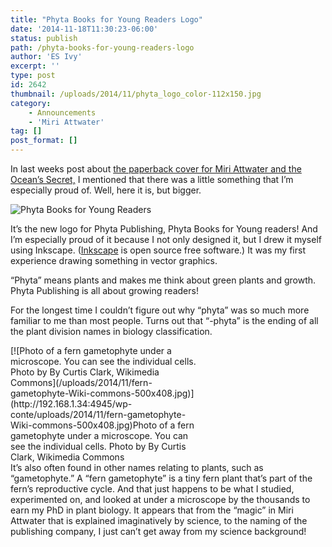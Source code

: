 ```yaml
---
title: "Phyta Books for Young Readers Logo"
date: '2014-11-18T11:30:23-06:00'
status: publish
path: /phyta-books-for-young-readers-logo
author: 'ES Ivy'
excerpt: ''
type: post
id: 2642
thumbnail: /uploads/2014/11/phyta_logo_color-112x150.jpg
category:
    - Announcements
    - 'Miri Attwater'
tag: []
post_format: []
---
```

In last weeks post about [the paperback cover for Miri Attwater and the Ocean’s Secret,](http://192.168.1.34:4945/draft2637) I mentioned that there was a little something that I’m especially proud of. Well, here it is, but bigger.

![Phyta Books for Young Readers](/uploads/2014/11/phyta_logo_color-300x424.jpg)

It’s the new logo for Phyta Publishing, Phyta Books for Young readers! And I’m especially proud of it because I not only designed it, but I drew it myself using Inkscape. ([Inkscape](http://en.wikipedia.org/wiki/Inkscape) is open source free software.) It was my first experience drawing something in vector graphics.

“Phyta” means plants and makes me think about green plants and growth. Phyta Publishing is all about growing readers!

For the longest time I couldn’t figure out why “phyta” was so much more familiar to me than most people. Turns out that “-phyta” is the ending of all the plant division names in biology classification.

<div class="wp-caption alignleft" id="attachment_2648" style="width: 310px">[![Photo of a fern gametophyte under a microscope. You can see the individual cells. Photo by  By Curtis Clark, Wikimedia Commons](/uploads/2014/11/fern-gametophyte-Wiki-commons-500x408.jpg)](http://192.168.1.34:4945/wp-conte/uploads/2014/11/fern-gametophyte-Wiki-commons-500x408.jpg)Photo of a fern gametophyte under a microscope. You can see the individual cells. Photo by By Curtis Clark, Wikimedia Commons

</div>It’s also often found in other names relating to plants, such as “gametophyte.” A “fern gametophyte” is a tiny fern plant that’s part of the fern’s reproductive cycle. And that just happens to be what I studied, experimented on, and looked at under a microscope by the thousands to earn my PhD in plant biology. It appears that from the “magic” in Miri Attwater that is explained imaginatively by science, to the naming of the publishing company, I just can’t get away from my science background!